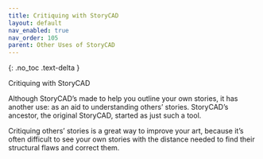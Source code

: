 ```yaml
---
title: Critiquing with StoryCAD
layout: default
nav_enabled: true
nav_order: 105
parent: Other Uses of StoryCAD
---
```

{: .no_toc .text-delta }

Critiquing with StoryCAD

Although StoryCAD’s made to help you outline your own stories, it has another use: as an aid to understanding others’ stories. StoryCAD’s ancestor, the original StoryCAD, started as just such a tool.

Critiquing others’ stories is a great way to improve your art, because it’s often difficult to see your own stories with the distance needed to find their structural flaws and correct them. 


